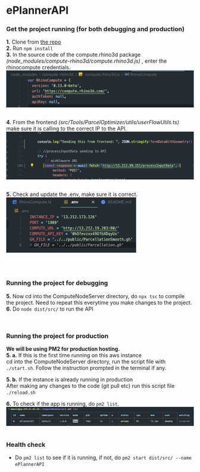# ePlannerAPI


### Get the project running (for both debugging and production)
**1.** Clone from [the repo](https://github.com/SUTD-UDOpt/ComputeNodeServer )  <br/>
**2.** Run `npm install`   <br/>
**3.** In the source code of the compute.rhino3d package *(node_modules/compute-rhino3d/compute.rhino3d.js)* , enter the rhinocompute credentials. 
<img src="img/compute.rhino3d.png" alt="module" style="display: block; margin: left;" />   <br/>

**4.** From the frontend *(src/Tools/ParcelOptimizer/utils/userFlowUtils.ts)* make sure it is calling to the correct IP to the API.  
<img src="img/userUtil.png" alt="module" style="display: block; margin: left;" />   <br/>

**5.** Check and update the .env, make sure it is correct.   <br/>
<img src="img/env.png" alt="module" style="display: block; margin: left;" />   <br/>


<br/>

### Running the project for debugging
**5.** Now cd into the ComputeNodeServer directory, do `npx tsc` to compile the project. Need to repeat this everytime you make changes to the project.   <br/>
**6.** Do `node dist/src/` to run the API   <br/>

<br/>

### Running the project for production
**We will be using PM2 for production hosting.**    <br/>
**5. a.** If this is the first time running on this aws instance \
cd into the ComputeNodeServer directory, run the script file with `./start.sh`. Follow the instruction prompted in the terminal if any.   <br/>

**5. b.** If the instance is already running in production \
After making any changes to the code (git pull etc) run this script file `./reload.sh`   <br/>

**6.** To check if the app is running, do  `pm2 list`. 
<img src="img/pm2.png" alt="module" style="display: block; margin: left;" />   <br/>

   


### Health check
- Do `pm2 list` to see if it is running, if not, do `pm2 start dist/src/ --name ePlannerAPI`